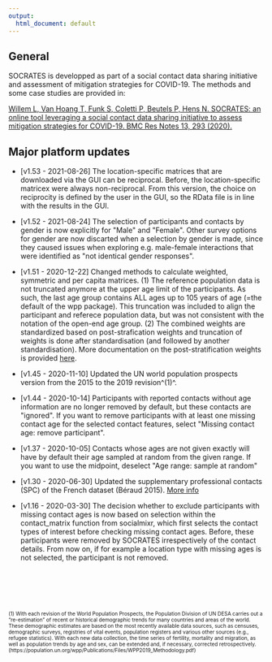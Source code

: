 ```yaml
---
output:
  html_document: default
---
```

## General

SOCRATES is developped as part of a social contact data sharing initiative and assessment of mitigation strategies for COVID-19. The methods and some case studies are provided in:


[Willem L, Van Hoang T, Funk S, Coletti P, Beutels P, Hens N. SOCRATES: an online tool leveraging a social contact data sharing initiative to assess mitigation strategies for COVID-19. BMC Res Notes 13, 293 (2020).](https://doi.org/10.1186/s13104-020-05136-9)


## Major platform updates

* [v1.53 - 2021-08-26] The location-specific matrices that are downloaded via the GUI can be reciprocal. Before, the location-specific matricex were always non-reciprocal. From this version, the choice on reciprocity is defined by the user in the GUI, so the RData file is in line with the results in the GUI.  

* [v1.52 - 2021-08-24] The selection of participants and contacts by gender is now explicitly for "Male" and "Female". Other survey options for gender are now discarted when a selection by gender is made, since they caused issues when exploring e.g. male-female interactions that were identified as "not identical gender responses".  

* [v1.51 - 2020-12-22] Changed methods to calculate weighted, symmetric and per capita matrices. (1) The reference population data is not truncated anymore at the upper age limit of the participants. As such, the last age group contains ALL ages up to 105 years of age (=the default of the wpp package). This truncation was included to align the participant and referece population data, but was not consistent with the notation of the open-end age group. (2) The combined weights are standardized based on post-strafication weights and truncation of weights is done after standardisation (and followed by another standardisation). More documentation on the post-stratification weights is provided [here](https://github.com/lwillem/socrates_rshiny/blob/master/doc/doc_weights.pdf).

* [v1.45 - 2020-11-10] Updated the UN world population prospects version from the 2015 to the 2019 revision^(1)^.

* [v1.44 - 2020-10-14] Participants with reported contacts without age information are no longer removed by default, but these contacts are "ignored". If you want to remove participants with at least one missing contact age for the selected contact features, select "Missing contact age: remove participant".

* [v1.37 - 2020-10-05] Contacts whose ages are not given exactly will have by default their age sampled at random from the given range. If you want to use the midpoint, deselect "Age range: sample at random"

* [v1.30 - 2020-06-30] Updated the supplementary professional contacts (SPC) of the French dataset (Béraud 2015). [More info](https://github.com/lwillem/socrates_rshiny/blob/master/doc/doc_spc_france.md)

* [v1.16 - 2020-03-30] The decision whether to exclude participants with missing contact ages is now based on selection within the contact_matrix function from socialmixr, which first selects the contact types of interest before checking missing contact ages. Before, these participants were removed by SOCRATES irrespectively of the contact details. From now on, if for example a location type with missing ages is not selected, the participant is not removed.



<br></br>
<br></br>

<font size="1">
(1) With each revision of the World Population Prospects, the Population Division of UN DESA carries out a “re-estimation” of recent or historical demographic trends for many countries and areas of the world. These demographic estimates are based on the most recently available data sources, such as censuses, demographic surveys, registries of vital events, population registers and various other sources (e.g., refugee statistics). With each new data collection, the time series of fertility, mortality and migration, as well as population trends by age and sex, can be extended and, if necessary, corrected retrospectively. 
(https://population.un.org/wpp/Publications/Files/WPP2019_Methodology.pdf)
</font>
